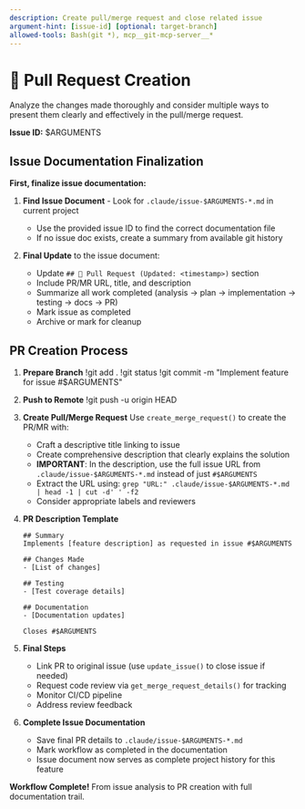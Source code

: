 ```yaml
---
description: Create pull/merge request and close related issue
argument-hint: [issue-id] [optional: target-branch]
allowed-tools: Bash(git *), mcp__git-mcp-server__*
---
```


# 🚀 Pull Request Creation

Analyze the changes made thoroughly and consider multiple ways to present them clearly and effectively in the pull/merge request.

**Issue ID:** $ARGUMENTS

## Issue Documentation Finalization

**First, finalize issue documentation:**

1. **Find Issue Document** - Look for `.claude/issue-$ARGUMENTS-*.md` in current project
   - Use the provided issue ID to find the correct documentation file
   - If no issue doc exists, create a summary from available git history

2. **Final Update** to the issue document:
   - Update `## 🚀 Pull Request (Updated: <timestamp>)` section
   - Include PR/MR URL, title, and description
   - Summarize all work completed (analysis → plan → implementation → testing → docs → PR)
   - Mark issue as completed
   - Archive or mark for cleanup

## PR Creation Process

1. **Prepare Branch**
   !git add .
   !git status
   !git commit -m "Implement feature for issue #$ARGUMENTS"

2. **Push to Remote**
   !git push -u origin HEAD

3. **Create Pull/Merge Request**
   Use `create_merge_request()` to create the PR/MR with:
   - Craft a descriptive title linking to issue
   - Create comprehensive description that clearly explains the solution
   - **IMPORTANT**: In the description, use the full issue URL from `.claude/issue-$ARGUMENTS-*.md` instead of just `#$ARGUMENTS`
   - Extract the URL using: `grep "URL:" .claude/issue-$ARGUMENTS-*.md | head -1 | cut -d' ' -f2`
   - Consider appropriate labels and reviewers

4. **PR Description Template**
   ```
   ## Summary
   Implements [feature description] as requested in issue #$ARGUMENTS

   ## Changes Made
   - [List of changes]

   ## Testing
   - [Test coverage details]

   ## Documentation
   - [Documentation updates]

   Closes #$ARGUMENTS
   ```

5. **Final Steps**
   - Link PR to original issue (use `update_issue()` to close issue if needed)
   - Request code review via `get_merge_request_details()` for tracking
   - Monitor CI/CD pipeline
   - Address review feedback

6. **Complete Issue Documentation**
   - Save final PR details to `.claude/issue-$ARGUMENTS-*.md`
   - Mark workflow as completed in the documentation
   - Issue document now serves as complete project history for this feature

**Workflow Complete!** From issue analysis to PR creation with full documentation trail.
